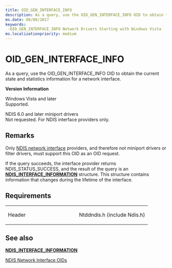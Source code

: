 ```yaml
---
title: OID_GEN_INTERFACE_INFO
description: As a query, use the OID_GEN_INTERFACE_INFO OID to obtain the current state and statistics information for a network interface.
ms.date: 08/08/2017
keywords: 
 -OID_GEN_INTERFACE_INFO Network Drivers Starting with Windows Vista
ms.localizationpriority: medium
---
```


# OID\_GEN\_INTERFACE\_INFO


As a query, use the OID\_GEN\_INTERFACE\_INFO OID to obtain the current state and statistics information for a network interface.

**Version Information**

<a href="" id="windows-vista-and-later"></a>Windows Vista and later  
Supported.

<a href="" id="ndis-6-0-and-later-miniport-drivers"></a>NDIS 6.0 and later miniport drivers  
Not requested. For NDIS interface providers only.

## Remarks

Only [NDIS network interface](./ndis-network-interfaces2.md) providers, and therefore not miniport drivers or filter drivers, must support this OID as an OID request.

If the query succeeds, the interface provider returns NDIS\_STATUS\_SUCCESS, and the result of the query is an [**NDIS\_INTERFACE\_INFORMATION**](/windows/win32/api/ifdef/ns-ifdef-ndis_interface_information) structure. This structure contains information that changes during the lifetime of the interface.

## Requirements

<table>
<colgroup>
<col width="50%" />
<col width="50%" />
</colgroup>
<tbody>
<tr class="odd">
<td><p>Header</p></td>
<td>Ntddndis.h (include Ndis.h)</td>
</tr>
</tbody>
</table>

## See also


[**NDIS\_INTERFACE\_INFORMATION**](/windows/win32/api/ifdef/ns-ifdef-ndis_interface_information)

[NDIS Network Interface OIDs](./ndis-network-interface-oids.md)

 


